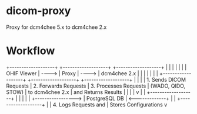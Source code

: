 # dicom-proxy
Proxy for dcm4chee 5.x to dcm4chee 2.x


# Workflow
  +-------------------+       +-------------------+       +-------------------+
  |                   |       |                   |       |                   |
  |   OHIF Viewer     | ----> |     Proxy         | ----> |  dcm4chee 2.x     |
  |                   |       |                   |       |                   |
  +-------------------+       +-------------------+       +-------------------+
          |                           |                           |
          | 1. Sends DICOM Requests   | 2. Forwards Requests      | 3. Processes Requests
          | (WADO, QIDO, STOW)        | to dcm4chee 2.x           | and Returns Results
          |                           |                           |
          |                           v                           |
          |                   +-------------------+               |
          |                   |                   |               |
          +-----------------> |  PostgreSQL DB    | <-------------+
                              |                   |
                              +-------------------+
                                      |
                                      | 4. Logs Requests and
                                      |    Stores Configurations
                                      v